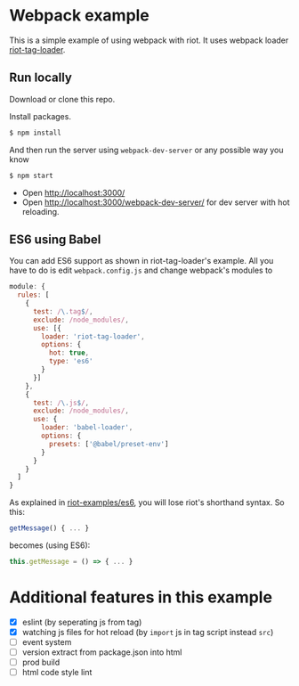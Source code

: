 # Webpack example

This is a simple example of using webpack with riot. It uses webpack loader [riot-tag-loader](https://www.npmjs.com/package/riot-tag-loader).

## Run locally

Download or clone this repo.

Install packages.

```bash
$ npm install
```
And then run the server using `webpack-dev-server` or any possible way you know

```bash
$ npm start
```

- Open [http://localhost:3000/](http://localhost:3000/)
- Open [http://localhost:3000/webpack-dev-server/](http://localhost:3000/webpack-dev-server/) for dev server with hot reloading.

## ES6 using Babel

You can add ES6 support as shown in riot-tag-loader's example. All you have to do is edit `webpack.config.js` and change webpack's modules to

```js
module: {
  rules: [
    {
      test: /\.tag$/,
      exclude: /node_modules/,
      use: [{
        loader: 'riot-tag-loader',
        options: {
          hot: true,
          type: 'es6'
        }
      }]
    },
    {
      test: /\.js$/,
      exclude: /node_modules/,
      use: {
        loader: 'babel-loader',
        options: {
          presets: ['@babel/preset-env']
        }
      }
    }
  ]
}
```

As explained in [riot-examples/es6](https://github.com/riot/examples/blob/gh-pages/es6), you will lose riot's shorthand syntax. So this:

```js
getMessage() { ... }
```

becomes (using ES6):

```js
this.getMessage = () => { ... }
```
# Additional features in this example

- [x] eslint (by seperating js from tag)
- [x] watching js files for hot reload (by `import` js in tag script instead `src`)
- [ ] event system
- [ ] version extract from package.json into html
- [ ] prod build
- [ ] html code style lint
